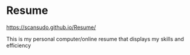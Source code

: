 # Resume
https://scansudo.github.io/Resume/

  This is my personal computer/online resume that displays my skills 
  and efficiency
